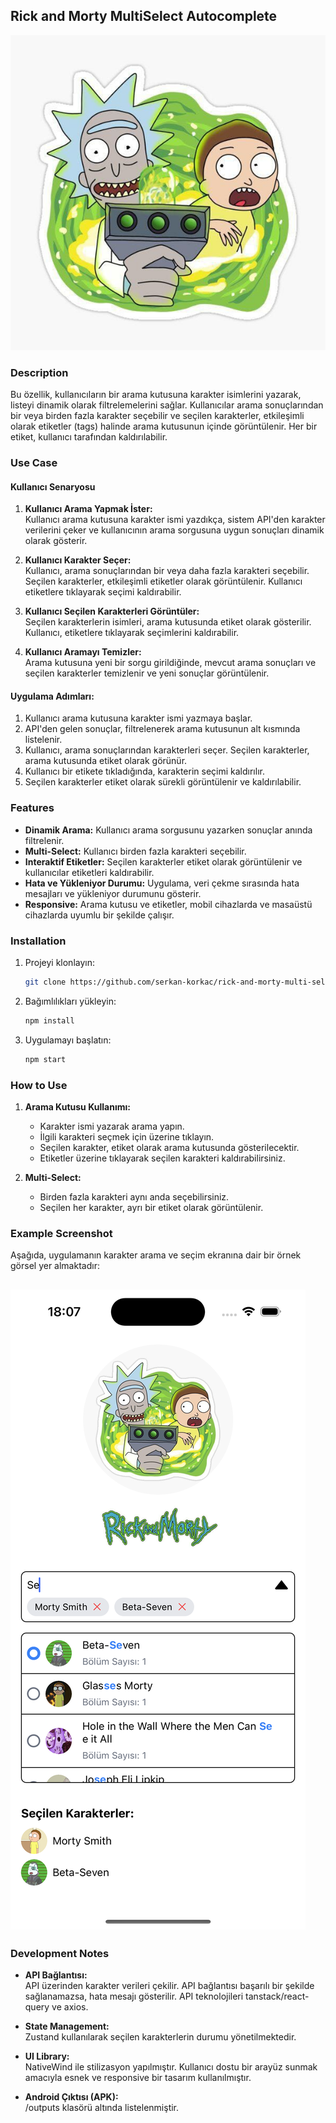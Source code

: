 ## Rick and Morty MultiSelect Autocomplete
![Ekran Görüntüsü](assets/images/banner3.jpeg)

### **Description**

Bu özellik, kullanıcıların bir arama kutusuna karakter isimlerini yazarak, listeyi dinamik olarak filtrelemelerini sağlar. Kullanıcılar arama sonuçlarından bir veya birden fazla karakter seçebilir ve seçilen karakterler, etkileşimli olarak etiketler (tags) halinde arama kutusunun içinde görüntülenir. Her bir etiket, kullanıcı tarafından kaldırılabilir.

### **Use Case**

#### **Kullanıcı Senaryosu**

1. **Kullanıcı Arama Yapmak İster:**  
   Kullanıcı arama kutusuna karakter ismi yazdıkça, sistem API'den karakter verilerini çeker ve kullanıcının arama sorgusuna uygun sonuçları dinamik olarak gösterir.

2. **Kullanıcı Karakter Seçer:**  
   Kullanıcı, arama sonuçlarından bir veya daha fazla karakteri seçebilir. Seçilen karakterler, etkileşimli etiketler olarak görüntülenir. Kullanıcı etiketlere tıklayarak seçimi kaldırabilir.

3. **Kullanıcı Seçilen Karakterleri Görüntüler:**  
   Seçilen karakterlerin isimleri, arama kutusunda etiket olarak gösterilir. Kullanıcı, etiketlere tıklayarak seçimlerini kaldırabilir.

4. **Kullanıcı Aramayı Temizler:**  
   Arama kutusuna yeni bir sorgu girildiğinde, mevcut arama sonuçları ve seçilen karakterler temizlenir ve yeni sonuçlar görüntülenir.

#### **Uygulama Adımları:**

1. Kullanıcı arama kutusuna karakter ismi yazmaya başlar.
2. API'den gelen sonuçlar, filtrelenerek arama kutusunun alt kısmında listelenir.
3. Kullanıcı, arama sonuçlarından karakterleri seçer. Seçilen karakterler, arama kutusunda etiket olarak görünür.
4. Kullanıcı bir etikete tıkladığında, karakterin seçimi kaldırılır.
5. Seçilen karakterler etiket olarak sürekli görüntülenir ve kaldırılabilir.

### **Features**

- **Dinamik Arama:** Kullanıcı arama sorgusunu yazarken sonuçlar anında filtrelenir.
- **Multi-Select:** Kullanıcı birden fazla karakteri seçebilir.
- **Interaktif Etiketler:** Seçilen karakterler etiket olarak görüntülenir ve kullanıcılar etiketleri kaldırabilir.
- **Hata ve Yükleniyor Durumu:** Uygulama, veri çekme sırasında hata mesajları ve yükleniyor durumunu gösterir.
- **Responsive:** Arama kutusu ve etiketler, mobil cihazlarda ve masaüstü cihazlarda uyumlu bir şekilde çalışır.

### **Installation**

1. Projeyi klonlayın:
    ```bash
    git clone https://github.com/serkan-korkac/rick-and-morty-multi-select
    ```

2. Bağımlılıkları yükleyin:
    ```bash
    npm install
    ```

3. Uygulamayı başlatın:
    ```bash
    npm start
    ```

### **How to Use**

1. **Arama Kutusu Kullanımı:**
   - Karakter ismi yazarak arama yapın.
   - İlgili karakteri seçmek için üzerine tıklayın.
   - Seçilen karakter, etiket olarak arama kutusunda gösterilecektir.
   - Etiketler üzerine tıklayarak seçilen karakteri kaldırabilirsiniz.

2. **Multi-Select:**
   - Birden fazla karakteri aynı anda seçebilirsiniz.
   - Seçilen her karakter, ayrı bir etiket olarak görüntülenir.

### **Example Screenshot**
Aşağıda, uygulamanın karakter arama ve seçim ekranına dair bir örnek görsel yer almaktadır:

![Ekran Görüntüsü](assets/images/screenshot.png)
---

### **Development Notes**

- **API Bağlantısı:**  
  API üzerinden karakter verileri çekilir. API bağlantısı başarılı bir şekilde sağlanamazsa, hata mesajı gösterilir. API teknolojileri tanstack/react-query ve axios.

- **State Management:**  
  Zustand kullanılarak seçilen karakterlerin durumu yönetilmektedir.

- **UI Library:**  
  NativeWind ile stilizasyon yapılmıştır. Kullanıcı dostu bir arayüz sunmak amacıyla esnek ve responsive bir tasarım kullanılmıştır.

- **Android Çıktısı (APK):**  
   /outputs klasörü altında listelenmiştir.